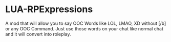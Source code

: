 # LUA-RPExpressions
 A mod that will allow you to say OOC Words like LOL, LMAO, XD without [/b] or any OOC Command. Just use those words on your chat like normal chat and it will convert into roleplay.
